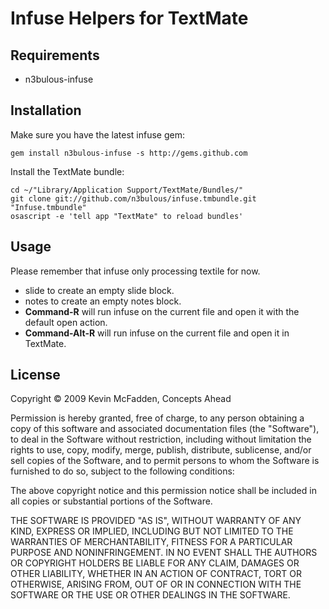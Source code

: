 # Infuse Helpers for TextMate #

## Requirements ##

* n3bulous-infuse

## Installation ##

Make sure you have the latest infuse gem:

    gem install n3bulous-infuse -s http://gems.github.com

Install the TextMate bundle:

    cd ~/"Library/Application Support/TextMate/Bundles/"
    git clone git://github.com/n3bulous/infuse.tmbundle.git "Infuse.tmbundle"
    osascript -e 'tell app "TextMate" to reload bundles'

## Usage ##

Please remember that infuse only processing textile for now.

* slide<tab> to create an empty slide block.
* notes<tab> to create an empty notes block.
* **Command-R** will run infuse on the current file and open it with the default open action.
* **Command-Alt-R** will run infuse on the current file and open it in TextMate.

## License ##

Copyright &copy; 2009 Kevin McFadden, Concepts Ahead

Permission is hereby granted, free of charge, to any person
obtaining a copy of this software and associated documentation
files (the "Software"), to deal in the Software without
restriction, including without limitation the rights to use,
copy, modify, merge, publish, distribute, sublicense, and/or sell
copies of the Software, and to permit persons to whom the
Software is furnished to do so, subject to the following
conditions:

The above copyright notice and this permission notice shall be
included in all copies or substantial portions of the Software.

THE SOFTWARE IS PROVIDED "AS IS", WITHOUT WARRANTY OF ANY KIND,
EXPRESS OR IMPLIED, INCLUDING BUT NOT LIMITED TO THE WARRANTIES
OF MERCHANTABILITY, FITNESS FOR A PARTICULAR PURPOSE AND
NONINFRINGEMENT. IN NO EVENT SHALL THE AUTHORS OR COPYRIGHT
HOLDERS BE LIABLE FOR ANY CLAIM, DAMAGES OR OTHER LIABILITY,
WHETHER IN AN ACTION OF CONTRACT, TORT OR OTHERWISE, ARISING
FROM, OUT OF OR IN CONNECTION WITH THE SOFTWARE OR THE USE OR
OTHER DEALINGS IN THE SOFTWARE.
